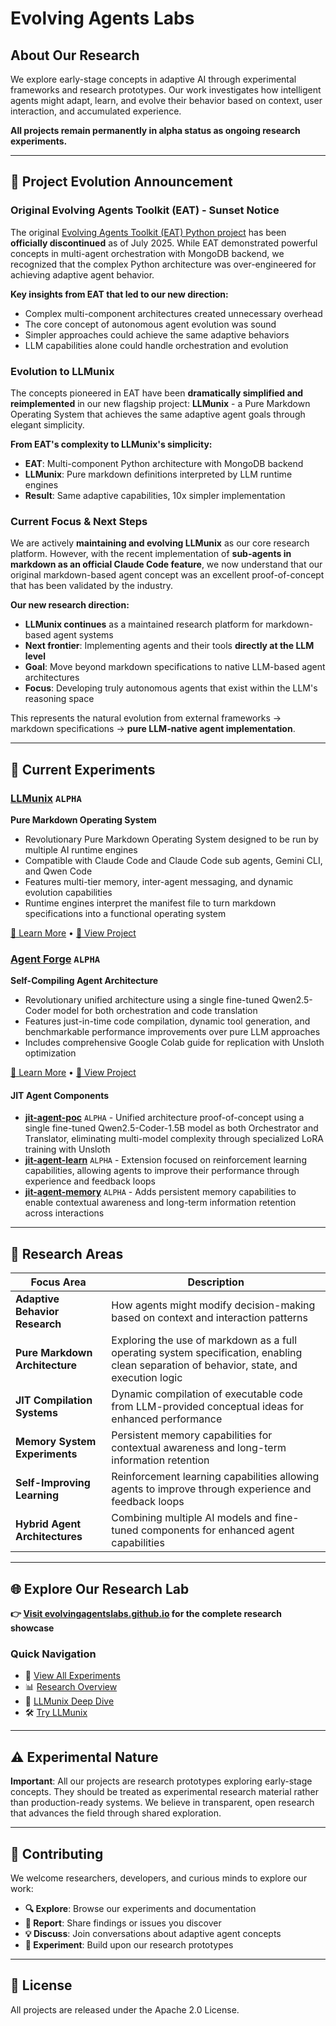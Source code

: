 # Evolving Agents Labs

## About Our Research

We explore early-stage concepts in adaptive AI through experimental frameworks and research prototypes. Our work investigates how intelligent agents might adapt, learn, and evolve their behavior based on context, user interaction, and accumulated experience.

**All projects remain permanently in alpha status as ongoing research experiments.**

---

## 📢 Project Evolution Announcement

### Original Evolving Agents Toolkit (EAT) - Sunset Notice

The original [Evolving Agents Toolkit (EAT) Python project](https://github.com/matiasmolinas/evolving-agents) has been **officially discontinued** as of July 2025. While EAT demonstrated powerful concepts in multi-agent orchestration with MongoDB backend, we recognized that the complex Python architecture was over-engineered for achieving adaptive agent behavior.

**Key insights from EAT that led to our new direction:**
- Complex multi-component architectures created unnecessary overhead
- The core concept of autonomous agent evolution was sound
- Simpler approaches could achieve the same adaptive behaviors
- LLM capabilities alone could handle orchestration and evolution

### Evolution to LLMunix

The concepts pioneered in EAT have been **dramatically simplified and reimplemented** in our new flagship project: **LLMunix** - a Pure Markdown Operating System that achieves the same adaptive agent goals through elegant simplicity.

**From EAT's complexity to LLMunix's simplicity:**
- **EAT**: Multi-component Python architecture with MongoDB backend
- **LLMunix**: Pure markdown definitions interpreted by LLM runtime engines
- **Result**: Same adaptive capabilities, 10x simpler implementation

### Current Focus & Next Steps

We are actively **maintaining and evolving LLMunix** as our core research platform. However, with the recent implementation of **sub-agents in markdown as an official Claude Code feature**, we now understand that our original markdown-based agent concept was an excellent proof-of-concept that has been validated by the industry.

**Our new research direction:**
- **LLMunix continues** as a maintained research platform for markdown-based agent systems
- **Next frontier**: Implementing agents and their tools **directly at the LLM level**
- **Goal**: Move beyond markdown specifications to native LLM-based agent architectures
- **Focus**: Developing truly autonomous agents that exist within the LLM's reasoning space

This represents the natural evolution from external frameworks → markdown specifications → **pure LLM-native agent implementation**.

---

## 🧪 Current Experiments

### [LLMunix](https://github.com/EvolvingAgentsLabs/llmunix) `ALPHA`
**Pure Markdown Operating System**
- Revolutionary Pure Markdown Operating System designed to be run by multiple AI runtime engines
- Compatible with Claude Code and Claude Code sub agents, Gemini CLI, and Qwen Code
- Features multi-tier memory, inter-agent messaging, and dynamic evolution capabilities
- Runtime engines interpret the manifest file to turn markdown specifications into a functional operating system

[📖 Learn More](https://evolvingagentslabs.github.io/experiments/llmunix.html) • [🚀 View Project](https://github.com/EvolvingAgentsLabs/llmunix)

### [Agent Forge](https://github.com/EvolvingAgentsLabs/agent-forge) `ALPHA`
**Self-Compiling Agent Architecture**
- Revolutionary unified architecture using a single fine-tuned Qwen2.5-Coder model for both orchestration and code translation
- Features just-in-time code compilation, dynamic tool generation, and benchmarkable performance improvements over pure LLM approaches
- Includes comprehensive Google Colab guide for replication with Unsloth optimization

[📖 Learn More](https://evolvingagentslabs.github.io/experiments/agent-forge.html) • [🚀 View Project](https://github.com/EvolvingAgentsLabs/agent-forge)

#### JIT Agent Components

- **[jit-agent-poc](https://github.com/EvolvingAgentsLabs/jit-agent-poc)** `ALPHA` - Unified architecture proof-of-concept using a single fine-tuned Qwen2.5-Coder-1.5B model as both Orchestrator and Translator, eliminating multi-model complexity through specialized LoRA training with Unsloth
- **[jit-agent-learn](https://github.com/EvolvingAgentsLabs/jit-agent-learn)** `ALPHA` - Extension focused on reinforcement learning capabilities, allowing agents to improve their performance through experience and feedback loops
- **[jit-agent-memory](https://github.com/EvolvingAgentsLabs/jit-agent-memory)** `ALPHA` - Adds persistent memory capabilities to enable contextual awareness and long-term information retention across interactions

---

## 🔬 Research Areas

| Focus Area | Description |
|------------|-------------|
| **Adaptive Behavior Research** | How agents might modify decision-making based on context and interaction patterns |
| **Pure Markdown Architecture** | Exploring the use of markdown as a full operating system specification, enabling clean separation of behavior, state, and execution logic |
| **JIT Compilation Systems** | Dynamic compilation of executable code from LLM-provided conceptual ideas for enhanced performance |
| **Memory System Experiments** | Persistent memory capabilities for contextual awareness and long-term information retention |
| **Self-Improving Learning** | Reinforcement learning capabilities allowing agents to improve through experience and feedback loops |
| **Hybrid Agent Architectures** | Combining multiple AI models and fine-tuned components for enhanced agent capabilities |

---

## 🌐 Explore Our Research Lab

**👉 [Visit evolvingagentslabs.github.io](https://evolvingagentslabs.github.io) for the complete research showcase**

### Quick Navigation
- 🔬 [View All Experiments](https://evolvingagentslabs.github.io#experiments)
- 📊 [Research Overview](https://evolvingagentslabs.github.io#about)  
- 📖 [LLMunix Deep Dive](https://evolvingagentslabs.github.io/experiments/llmunix.html)
- 🛠️ [Try LLMunix](https://github.com/EvolvingAgentsLabs/llmunix#quick-start)

---

## ⚠️ Experimental Nature

**Important**: All our projects are research prototypes exploring early-stage concepts. They should be treated as experimental research material rather than production-ready systems. We believe in transparent, open research that advances the field through shared exploration.

---

## 🤝 Contributing

We welcome researchers, developers, and curious minds to explore our work:

- **🔍 Explore**: Browse our experiments and documentation
- **🐛 Report**: Share findings or issues you discover  
- **💡 Discuss**: Join conversations about adaptive agent concepts
- **🧪 Experiment**: Build upon our research prototypes

---

## 📄 License

All projects are released under the Apache 2.0 License.